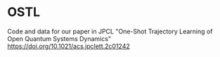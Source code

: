 # OSTL
Code and data for our paper in JPCL "One-Shot Trajectory Learning of Open Quantum Systems Dynamics" https://doi.org/10.1021/acs.jpclett.2c01242
